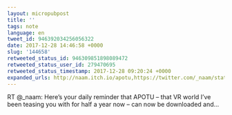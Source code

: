 ```yaml
---
layout: micropubpost
title: ''
tags: note
language: en
tweet_id: 946392034256056322
date: 2017-12-28 14:46:58 +0000
slug: '144658'
retweeted_status_id: 946309851898089472
retweeted_status_user_id: 279470695
retweeted_status_timestamp: 2017-12-28 09:20:24 +0000
expanded_urls: http://naam.itch.io/apotu,https://twitter.com/_naam/status/946309851898089472/video/1
---
```

RT @_naam: Here’s your daily reminder that APOTU – that VR world I’ve been teasing you with for half a year now – can now be downloaded and…
